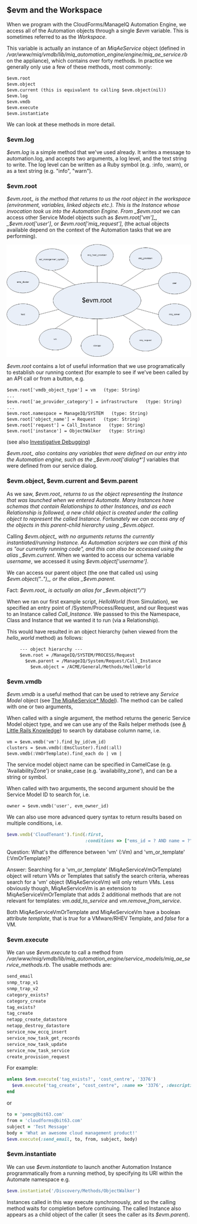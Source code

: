 ## $evm and the Workspace

When we program with the CloudForms/ManageIQ Automation Engine, we access all of the Automation objects through a single _$evm_ variable. This is sometimes referred to as the _Workspace_.

This variable is actually an instance of an _MiqAeService_ object (defined in _/var/www/miq/vmdb/lib/miq\_automation\_engine/engine/miq\_ae\_service.rb_ on the appliance), which contains over forty methods. In practice we generally only use a few of these methods, most commonly:

```
$evm.root
$evm.object
$evm.current (this is equivalent to calling $evm.object(nil))
$evm.log
$evm.vmdb
$evm.execute
$evm.instantiate
```

We can look at these methods in more detail.

### $evm.log

_$evm.log_ is a simple method that we've used already. It writes a message to automation.log, and accepts two arguments, a log level, and the text string to write. The log level can be written as a Ruby symbol (e.g. :info, :warn), or as a text string (e.g. "info", "warn").

### $evm.root

_$evm.root_ is the method that returns to us the root object in the workspace (environment, variables, linked objects etc.). This is the Instance whose invocation took us into the Automation Engine. From _$evm.root_ we can access other Service Model objects such as _$evm.root['vm']_, _$evm.root['user']_, or _$evm.root\['miq\_request'\]_, (the actual objects available depend on the context of the Automation tasks that we are performing).


![Object Model](images/object_model.png)


_$evm.root_ contains a lot of useful information that we use programatically to establish our running context (for example to see if we've been called by an API call or from a button, e.g.

```
$evm.root['vmdb_object_type'] = vm   (type: String)
...
$evm.root['ae_provider_category'] = infrastructure   (type: String)
...
$evm.root.namespace = ManageIQ/SYSTEM   (type: String)
$evm.root['object_name'] = Request   (type: String)
$evm.root['request'] = Call_Instance   (type: String)
$evm.root['instance'] = ObjectWalker   (type: String)
```

(see also [Investigative Debugging](../chapter11/investigative_debugging.md))

_$evm.root_ also contains any variables that were defined on our entry into the Automation engine, such as the _$evm.root\['dialog*']_ variables that were defined from our service dialog.

### $evm.object, $evm.current and $evm.parent

As we saw, _$evm.root_ returns to us the object representing the Instance that was launched when we entered Automate. Many Instances have schemas that contain Relationships to other Instances, and as each Relationship is followed, a new child object is created under the calling object to represent the called Instance. Fortunately we can access any of the objects in this parent-child hierarchy using _$evm.object_.

Calling _$evm.object_ with no arguments returns the currently instantiated/running Instance. As Automation scripters we can think of this as "our currently running code", and this can also be accessed using the alias _$evm.current_. When we wanted to access our schema variable _username_, we accessed it using _$evm.object\['username'\]_.

We can access our parent object (the one that called us) using _$evm.object("..")_, or the alias _$evm.parent_. 

Fact: _$evm.root_ is actually an alias for _$evm.object("/")_ 

When we ran our first example script, _HelloWorld_ (from Simulation), we specified an entry point of /System/Process/Request, and our Request was to an Instance called _Call\_Instance_. We passsed to this the Namespace, Class and Instance that we wanted it to run (via a Relationship).

This would have resulted in an object hierarchy (when viewed from the _hello\_world_ method) as follows:

```
     --- object hierarchy ---
     $evm.root = /ManageIQ/SYSTEM/PROCESS/Request
       $evm.parent = /ManageIQ/System/Request/Call_Instance
         $evm.object = /ACME/General/Methods/HelloWorld
```

### $evm.vmdb

_$evm.vmdb_ is a useful method that can be used to retrieve any _Service Model_ object (see [The MiqAeService* Model](../chapter5/the_miqaeservice_model.md)). The method can be called with one or two arguments,

When called with a single argument, the method returns the generic Service Model object type, and we can use any of the Rails helper methods (see [A Little Rails Knowledge](../chapter4/a_little_rails_knowledge.md)) to search by database column name, i.e.

```
vm = $evm.vmdb('vm').find_by_id(vm_id)
clusters = $evm.vmdb(:EmsCluster).find(:all)
$evm.vmdb(:VmOrTemplate).find_each do | vm |
```
The service model object name can be specified in CamelCase (e.g. 'AvailabilityZone') or snake_case (e.g. 'availability\_zone'), and can be a string or symbol.

When called with two arguments, the second argument should be the Service Model ID to search for, i.e.

```
owner = $evm.vmdb('user', evm_owner_id)
```
We can also use more advanced query syntax to return results based on multiple conditions, i.e.

```ruby
$evm.vmdb('CloudTenant').find(:first, 
							  :conditions => ["ems_id = ? AND name = ?",  src_ems_id, tenant_name])
```
Question: What's the difference between 'vm' (:Vm) and 'vm\_or\_template' (:VmOrTemplate)?

Answer: Searching for a 'vm\_or\_template' (MiqAeServiceVmOrTemplate) object will return VMs _or_ Templates that satisfy the search criteria, whereas search for a 'vm' object (MiqAeServiceVm) will only return VMs. Less obviously though, MiqAeServiceVm is an extension to MiqAeServiceVmOrTemplate that adds 2 additional methods that are not relevant for templates: _vm.add\_to\_service_ and _vm.remove\_from\_service_. 

Both MiqAeServiceVmOrTemplate and MiqAeServiceVm have a boolean attribute _template_, that is _true_ for a VMware/RHEV Template, and _false_ for a VM.


### $evm.execute

We can use _$evm.execute_ to call a method from _/var/www/miq/vmdb/lib/miq\_automation\_engine/service\_models/miq\_ae\_service\_methods.rb_. The usable methods are:

```ruby
send_email
snmp_trap_v1
snmp_trap_v2
category_exists?
category_create
tag_exists?
tag_create
netapp_create_datastore
netapp_destroy_datastore
service_now_eccq_insert
service_now_task_get_records
service_now_task_update
service_now_task_service
create_provision_request
```
For example:

```ruby
unless $evm.execute('tag_exists?', 'cost_centre', '3376')
  $evm.execute('tag_create', "cost_centre", :name => '3376', :description => '3376')
end
```

or

```ruby
to = 'pemcg@bit63.com'
from = 'cloudforms@bit63.com'
subject = 'Test Message'
body = 'What an awesome cloud management product!'
$evm.execute(:send_email, to, from, subject, body)
```

### $evm.instantiate

We can use _$evm.instantiate_ to launch another Automation Instance programmatically from a running method, by specifying its URI within the Automate namespace e.g.

```ruby
$evm.instantiate('/Discovery/Methods/ObjectWalker')
```
Instances called in this way execute synchronously, and so the calling method waits for completion before continuing. The called Instance also appears as a child object of the caller (it sees the caller as its _$evm.parent_).


